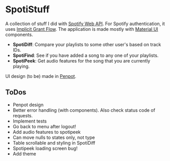 # SpotiStuff

A collection of stuff I did with [Spotify Web API](https://developer.spotify.com/documentation/web-api/reference/#/). For Spotify authentication, it uses [Implicit Grant Flow](https://developer.spotify.com/documentation/general/guides/authorization/implicit-grant/). The application is made mostly with [Material UI](https://mui.com/) components.

- **SpotiDiff**: Compare your playlists to some other user's based on track IDs.
- **SpotiFind**: See if you have added a song to any one of your playlists.
- **SpotiPeek**: Get audio features for the song that you are currently playing.

UI design (to be) made in [Penpot](https://penpot.app/).

## ToDos

- Penpot design
- Better error handling (with components). Also check status code of requests.
- Implement tests
- Go back to menu after logout!
- Add audio features to spotipeek
- Can move nulls to states only, not type
- Table scrollable and styling in SpotiDiff
- Spotipeek loading screen bug!
- Add theme
